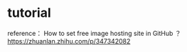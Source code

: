 
# tutorial

reference：
How to set free image hosting site in GitHub ？ https://zhuanlan.zhihu.com/p/347342082
